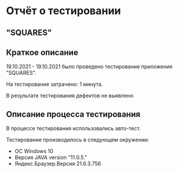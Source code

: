  # Отчёт о тестировании 
## "SQUARES"

## Краткое описание

19.10.2021 - 19.10.2021 было проведено тестирование приложения "SQUARES".

На тестирование затрачено: 1 минута.

В результате тестирования дефектов не выявлено

## Описание процесса тестирования

В процессе тестирования использовались авто-тест.



Тестирование производилось в следующем окружении:
* OC Windows 10
* Версия JAVA version "11.0.5."
* Яндекс.Браузер.Версия 21.6.3.756 
